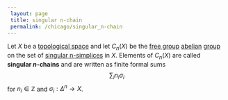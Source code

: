 ```yaml
---
 layout: page
 title: singular n-chain
 permalink: /chicago/singular_n-chain
---
```

Let $X$ be a [topological space](https://defsmath.github.io/DefsMath/topological_space) and let $C_n(X)$ be the [free group](https://defsmath.github.io/DefsMath/free_group) [abelian](https://defsmath.github.io/DefsMath/abelian) [group](https://defsmath.github.io/DefsMath/group) on the set of [singular n-simplices](https://defsmath.github.io/DefsMath/singular_n-simplex) in $X$. Elements of $C_n(X)$ are called **singular $n$-chains** and are written as finite formal sums $$\sum_i n_i\sigma_i$$ for $n_i\in\mathbb Z$ and $\sigma_i:\Delta^n\to X$. 

